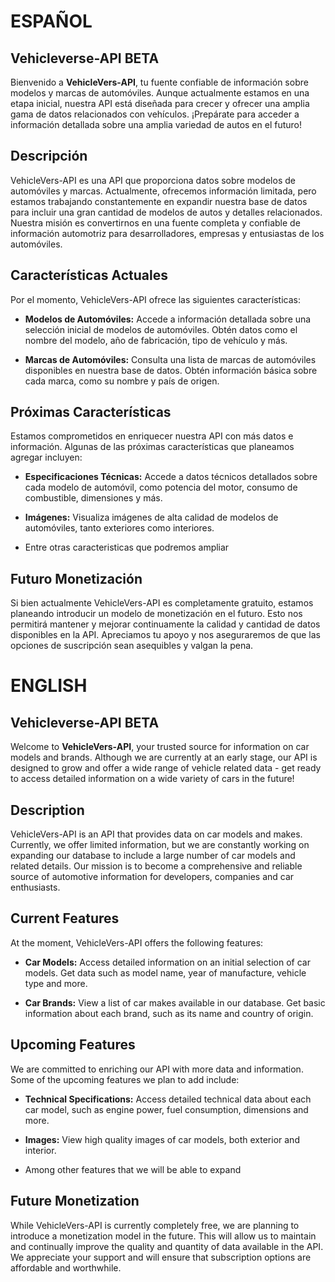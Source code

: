 # ESPAÑOL

## Vehicleverse-API BETA

Bienvenido a **VehicleVers-API**, tu fuente confiable de información sobre modelos y marcas de automóviles. Aunque actualmente estamos en una etapa inicial, nuestra API está diseñada para crecer y ofrecer una amplia gama de datos relacionados con vehículos. ¡Prepárate para acceder a información detallada sobre una amplia variedad de autos en el futuro!

## Descripción

VehicleVers-API es una API que proporciona datos sobre modelos de automóviles y marcas. Actualmente, ofrecemos información limitada, pero estamos trabajando constantemente en expandir nuestra base de datos para incluir una gran cantidad de modelos de autos y detalles relacionados. Nuestra misión es convertirnos en una fuente completa y confiable de información automotriz para desarrolladores, empresas y entusiastas de los automóviles.

## Características Actuales

Por el momento, VehicleVers-API ofrece las siguientes características:

- **Modelos de Automóviles:** Accede a información detallada sobre una selección inicial de modelos de automóviles. Obtén datos como el nombre del modelo, año de fabricación, tipo de vehículo y más.

- **Marcas de Automóviles:** Consulta una lista de marcas de automóviles disponibles en nuestra base de datos. Obtén información básica sobre cada marca, como su nombre y país de origen.

## Próximas Características

Estamos comprometidos en enriquecer nuestra API con más datos e información. Algunas de las próximas características que planeamos agregar incluyen:

- **Especificaciones Técnicas:** Accede a datos técnicos detallados sobre cada modelo de automóvil, como potencia del motor, consumo de combustible, dimensiones y más.

- **Imágenes:** Visualiza imágenes de alta calidad de modelos de automóviles, tanto exteriores como interiores.

- Entre otras caracteristicas que podremos ampliar

## Futuro Monetización

Si bien actualmente VehicleVers-API es completamente gratuito, estamos planeando introducir un modelo de monetización en el futuro. Esto nos permitirá mantener y mejorar continuamente la calidad y cantidad de datos disponibles en la API. Apreciamos tu apoyo y nos aseguraremos de que las opciones de suscripción sean asequibles y valgan la pena.

#

# ENGLISH 

## Vehicleverse-API BETA

Welcome to **VehicleVers-API**, your trusted source for information on car models and brands. Although we are currently at an early stage, our API is designed to grow and offer a wide range of vehicle related data - get ready to access detailed information on a wide variety of cars in the future!

## Description

VehicleVers-API is an API that provides data on car models and makes. Currently, we offer limited information, but we are constantly working on expanding our database to include a large number of car models and related details. Our mission is to become a comprehensive and reliable source of automotive information for developers, companies and car enthusiasts.

## Current Features

At the moment, VehicleVers-API offers the following features:

- **Car Models:** Access detailed information on an initial selection of car models. Get data such as model name, year of manufacture, vehicle type and more.

- **Car Brands:** View a list of car makes available in our database. Get basic information about each brand, such as its name and country of origin.

## Upcoming Features

We are committed to enriching our API with more data and information. Some of the upcoming features we plan to add include:

- **Technical Specifications:** Access detailed technical data about each car model, such as engine power, fuel consumption, dimensions and more.

- **Images:** View high quality images of car models, both exterior and interior.

- Among other features that we will be able to expand

## Future Monetization

While VehicleVers-API is currently completely free, we are planning to introduce a monetization model in the future. This will allow us to maintain and continually improve the quality and quantity of data available in the API. We appreciate your support and will ensure that subscription options are affordable and worthwhile.
